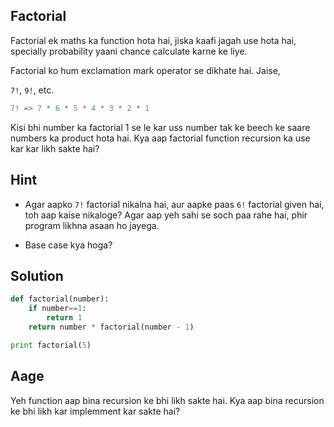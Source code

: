## Factorial
Factorial ek maths ka function hota hai, jiska kaafi jagah use hota hai, specially probability yaani chance calculate karne ke liye.

Factorial ko hum exclamation mark operator se dikhate hai. Jaise,

`7!`, `9!`, etc.

```python
7! => 7 * 6 * 5 * 4 * 3 * 2 * 1
```
Kisi bhi number ka factorial 1 se le kar uss number tak ke beech ke saare numbers ka product hota hai. Kya aap factorial function recursion ka use kar kar likh sakte hai?

## Hint
- Agar aapko `7!` factorial nikalna hai, aur aapke paas `6!` factorial given hai, toh aap kaise nikaloge? Agar aap yeh sahi se soch paa rahe hai, phir program likhna asaan ho jayega.
  
- Base case kya hoga?
  
## Solution
```python
def factorial(number):
    if number==1:
        return 1
    return number * factorial(number - 1)

print factorial(5)
```

## Aage
Yeh function aap bina recursion ke bhi likh sakte hai. Kya aap bina recursion ke bhi likh kar implemment kar sakte hai?